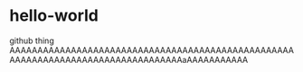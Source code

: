 # hello-world
github thing
AAAAAAAAAAAAAAAAAAAAAAAAAAAAAAAAAAAAAAAAAAAAAAAAAAAAAAAAAAAAAAAAAAAAAAAAAAAAAAAAAAaAAAAAAAAAAA
